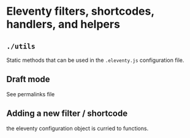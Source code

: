 # Eleventy filters, shortcodes, handlers, and helpers

## `./utils`

Static methods that can be used in the `.eleventy.js` configuration file.

## Draft mode

See permalinks file

## Adding a new filter / shortcode

the eleventy configuration object is curried to functions.
